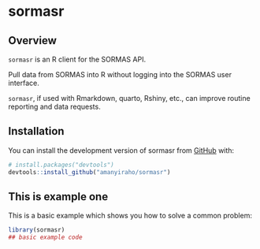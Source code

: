 
<!-- README.md is generated from README.Rmd. Please edit that file -->

# sormasr

<!-- badges: start -->
<!-- badges: end -->

## Overview

`sormasr` is an R client for the SORMAS API.

Pull data from SORMAS into R without logging into the SORMAS user
interface.

`sormasr`, if used with Rmarkdown, quarto, Rshiny, etc., can improve
routine reporting and data requests.

## Installation

You can install the development version of sormasr from
[GitHub](https://github.com/) with:

``` r
# install.packages("devtools")
devtools::install_github("amanyiraho/sormasr")
```

## This is example one

This is a basic example which shows you how to solve a common problem:

``` r
library(sormasr)
## basic example code
```
